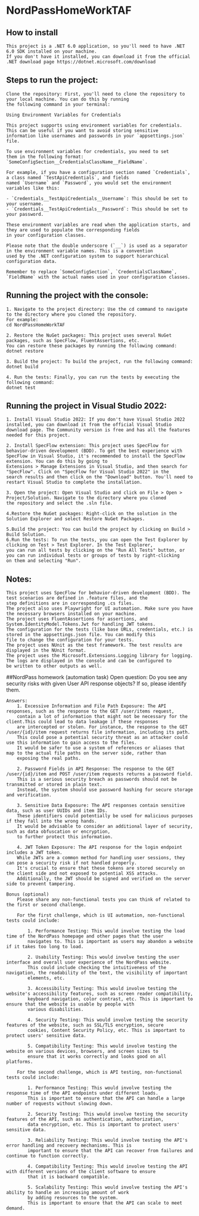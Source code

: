 ﻿# NordPassHomeWorkTAF
 
## How to install
    This project is a .NET 6.0 application, so you'll need to have .NET 6.0 SDK installed on your machine. 
    If you don't have it installed, you can download it from the official .NET download page https://dotnet.microsoft.com/download
 
## Steps to run the project:
    Clone the repository: First, you'll need to clone the repository to your local machine. You can do this by running
    the following command in your terminal:

    Using Environment Variables for Credentials
    
    This project supports using environment variables for credentials. This can be useful if you want to avoid storing sensitive 
    information like usernames and passwords in your `appsettings.json` file.

    To use environment variables for credentials, you need to set 
    them in the following format: `SomeConfigSection__CredentialsClassName__FieldName`. 

    For example, if you have a configuration section named `Credentials`, a class named `TestApiCredentials`, and fields 
    named `Username` and `Password`, you would set the environment variables like this:
    
    - `Credentials__TestApiCredentials__Username`: This should be set to your username.
    - `Credentials__TestApiCredentials__Password`: This should be set to your password.
    
    These environment variables are read when the application starts, and they are used to populate the corresponding fields 
    in your configuration classes.

    Please note that the double underscore (`__`) is used as a separator in the environment variable names. This is a convention 
    used by the .NET configuration system to support hierarchical configuration data.

    Remember to replace `SomeConfigSection`, `CredentialsClassName`, `FieldName` with the actual names used in your configuration classes.

## Running the project with the console:
    1. Navigate to the project directory: Use the cd command to navigate to the directory where you cloned the repository. 
    For example:
    cd NordPassHomeWorkTAF

    2. Restore the NuGet packages: This project uses several NuGet packages, such as SpecFlow, FluentAssertions, etc. 
    You can restore these packages by running the following command:
    dotnet restore

    3. Build the project: To build the project, run the following command:
    dotnet build
    
    4. Run the tests: Finally, you can run the tests by executing the following command:
    dotnet test

## Running the project in Visual Studio 2022:
    1. Install Visual Studio 2022: If you don't have Visual Studio 2022 installed, you can download it from the official Visual Studio 
    download page. The Community version is free and has all the features needed for this project.
    
    2. Install SpecFlow extension: This project uses SpecFlow for behavior-driven development (BDD). To get the best experience with 
    SpecFlow in Visual Studio, it's recommended to install the SpecFlow extension. You can do this by going to 
    Extensions > Manage Extensions in Visual Studio, and then search for "SpecFlow". Click on "SpecFlow for Visual Studio 2022" in the 
    search results and then click on the "Download" button. You'll need to restart Visual Studio to complete the installation. 
    
    3. Open the project: Open Visual Studio and click on File > Open > Project/Solution. Navigate to the directory where you cloned 
    the repository and select the .sln file.

    4.Restore the NuGet packages: Right-click on the solution in the Solution Explorer and select Restore NuGet Packages.

    5.Build the project: You can build the project by clicking on Build > Build Solution.
    6.Run the tests: To run the tests, you can open the Test Explorer by clicking on Test > Test Explorer. In the Test Explorer,
    you can run all tests by clicking on the "Run All Tests" button, or you can run individual tests or groups of tests by right-clicking
    on them and selecting "Run".

## Notes:
    This project uses SpecFlow for behavior-driven development (BDD). The test scenarios are defined in .feature files, and the 
    step definitions are in corresponding .cs files.
    The project also uses Playwright for UI automation. Make sure you have the necessary browsers installed on your machine.
    The project uses FluentAssertions for assertions, and System.IdentityModel.Tokens.Jwt for handling JWT tokens.
    The configuration for the tests (like base URLs, credentials, etc.) is stored in the appsettings.json file. You can modify this 
    file to change the configuration for your tests.
    The project uses NUnit as the test framework. The test results are displayed in the NUnit format.
    The project uses the Microsoft.Extensions.Logging library for logging. The logs are displayed in the console and can be configured to 
    be written to other outputs as well.

##NordPass homework (automation task)
    Open question:
        Do you see any security risks with given User API response objects? If so, please
        identify them.

    Answers:
        1. Excessive Information and File Path Exposure: The API responses, such as the response to the GET /user/items request, 
        contain a lot of information that might not be necessary for the client.This could lead to data leakage if these responses 
        are intercepted or stolen. For instance, the response to the GET /user/{id}/item request returns file information, including its path.
        This could pose a potential security threat as an attacker could use this information to gain access to the files. 
        It would be safer to use a system of references or aliases that map to the actual file paths on the server side, rather than 
        exposing the real paths.

        2. Password Fields in API Response: The response to the GET /user/{id}/item and POST /user/item requests returns a password field.
        This is a serious security breach as passwords should not be transmitted or stored in plain text. 
        Instead, the system should use password hashing for secure storage and verification.
        
        3. Sensitive Data Exposure: The API responses contain sensitive data, such as user UUIDs and item IDs. 
        These identifiers could potentially be used for malicious purposes if they fall into the wrong hands. 
        It would be advisable to consider an additional layer of security, such as data obfuscation or encryption, 
        to further protect this information.

        4. JWT Token Exposure: The API response for the login endpoint includes a JWT token. 
        While JWTs are a common method for handling user sessions, they can pose a security risk if not handled properly. 
        It's crucial to ensure that these tokens are stored securely on the client side and not exposed to potential XSS attacks. 
        Additionally, the JWT should be signed and verified on the server side to prevent tampering.

    Bonus (optional) 
        Please share any non-functional tests you can think of related to the first or second challenge.
        
        For the first challenge, which is UI automation, non-functional tests could include:   
        
            1. Performance Testing: This would involve testing the load time of the NordPass homepage and other pages that the user 
            navigates to. This is important as users may abandon a website if it takes too long to load.
                        
            2. Usability Testing: This would involve testing the user interface and overall user experience of the NordPass website. 
            This could include checking the intuitiveness of the navigation, the readability of the text, the visibility of important 
            elements, etc.

            3. Accessibility Testing: This would involve testing the website's accessibility features, such as screen reader compatibility, 
            keyboard navigation, color contrast, etc. This is important to ensure that the website is usable by people with 
            various disabilities.
    
            4. Security Testing: This would involve testing the security features of the website, such as SSL/TLS encryption, secure 
            cookies, Content Security Policy, etc. This is important to protect users' sensitive data.

            5. Compatibility Testing: This would involve testing the website on various devices, browsers, and screen sizes to 
            ensure that it works correctly and looks good on all platforms.

        For the second challenge, which is API testing, non-functional tests could include:
        
            1. Performance Testing: This would involve testing the response time of the API endpoints under different loads. 
            This is important to ensure that the API can handle a large number of requests without slowing down.
            
            2. Security Testing: This would involve testing the security features of the API, such as authentication, authorization, 
            data encryption, etc. This is important to protect users' sensitive data.
            
            3. Reliability Testing: This would involve testing the API's error handling and recovery mechanisms. This is 
            important to ensure that the API can recover from failures and continue to function correctly.
            
            4. Compatibility Testing: This would involve testing the API with different versions of the client software to ensure
            that it is backward compatible.    
            
            5. Scalability Testing: This would involve testing the API's ability to handle an increasing amount of work 
            by adding resources to the system. 
            This is important to ensure that the API can scale to meet demand.